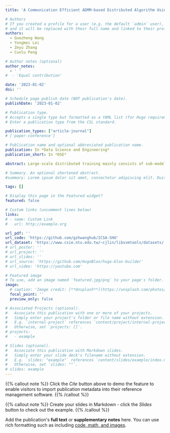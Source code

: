 ```yaml
---
title: 'A Communication Efficient ADMM‑based Distributed Algorithm Using Two‑Dimensional Torus Grouping AllReduce'

# Authors
# If you created a profile for a user (e.g. the default `admin` user), write the username (folder name) here
# and it will be replaced with their full name and linked to their profile.
authors:
  - Guozheng Wang
  - Yongmei Lei
  - Zeyu Zhang
  - Cunlu Peng

# Author notes (optional)
author_notes:
  - ' '
#  - 'Equal contribution'

date: '2023-01-02'
doi: ''

# Schedule page publish date (NOT publication's date).
publishDate: '2023-01-02'

# Publication type.
# Accepts a single type but formatted as a YAML list (for Hugo requirements).
# Enter a publication type from the CSL standard.

publication_types: ["article-journal"]
# ['paper-conference']

# Publication name and optional abbreviated publication name.
publication: In *Data Science and Engineering*
publication_short: In *DSE*

abstract: Large-scale distributed training mainly consists of sub-model parallel training and parameter synchronization. With the expansion of training workers, the efficiency of parameter synchronization will be affected. To tackle this problem, we first propose 2D-TGA, a grouping AllReduce method based on the two-dimensional torus topology. This method synchronizes the model parameters by grouping and makes full use of bandwidth. Secondly, we propose a distributed algorithm, 2D-TGA-ADMM, which combines the 2D-TGA with the alternating direction method of multipliers (ADMM). It focuses on sub-model training and reduces the wait time among workers in the synchronization process. Finally, experimental results on the Tianhe-2 supercomputing platform show that compared with the 𝙼𝙿𝙸_𝙰𝚕𝚕𝚛𝚎𝚍𝚞𝚌𝚎, the 2D-TGA could shorten the synchronization wait time by 33%.

# Summary. An optional shortened abstract.
#summary: Lorem ipsum dolor sit amet, consectetur adipiscing elit. Duis posuere tellus ac convallis placerat. Proin tincidunt magna sed ex sollicitudin condimentum.

tags: []

# Display this page in the Featured widget?
featured: false

# Custom links (uncomment lines below)
links:
# - name: Custom Link
#   url: http://example.org

url_pdf: ''
url_code: 'https://github.com/gzhwanghub/ICSA-SHU'
url_dataset: 'https://www.csie.ntu.edu.tw/~cjlin/libsvmtools/datasets/'
# url_poster: ''
# url_project: ''
# url_slides: ''
# url_source: 'https://github.com/HugoBlox/hugo-blox-builder'
# url_video: 'https://youtube.com'

# Featured image
# To use, add an image named `featured.jpg/png` to your page's folder.
image:
  # caption: 'Image credit: [**Unsplash**](https://unsplash.com/photos/pLCdAaMFLTE)'
  focal_point: ''
  preview_only: false

# Associated Projects (optional).
#   Associate this publication with one or more of your projects.
#   Simply enter your project's folder or file name without extension.
#   E.g. `internal-project` references `content/project/internal-project/index.md`.
#   Otherwise, set `projects: []`.
# projects:
#   - example

# Slides (optional).
#   Associate this publication with Markdown slides.
#   Simply enter your slide deck's filename without extension.
#   E.g. `slides: "example"` references `content/slides/example/index.md`.
#   Otherwise, set `slides: ""`.
# slides: example
---
```


{{% callout note %}}
Click the _Cite_ button above to demo the feature to enable visitors to import publication metadata into their reference management software.
{{% /callout %}}

{{% callout note %}}
Create your slides in Markdown - click the _Slides_ button to check out the example.
{{% /callout %}}

Add the publication's **full text** or **supplementary notes** here. You can use rich formatting such as including [code, math, and images](https://docs.hugoblox.com/content/writing-markdown-latex/).
